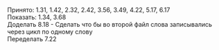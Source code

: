 Принято:
1.31, 1.42, 2.32, 2.42, 3.56, 3.49, 4.22, 5.17, 6.17 
<br>
Показать: 1.34, 3.68
<br>
Доделать 8.18 - Сделать что бы во второй файл слова записывались через цикл по одному слову
<br>
Переделать 7.22